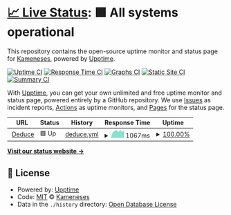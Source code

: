 # [📈 Live Status](https://Kameneses.github.io/status-deduce): <!--live status--> **🟩 All systems operational**

This repository contains the open-source uptime monitor and status page for [Kameneses](https://Kameneses.github.io/status-deduce), powered by [Upptime](https://github.com/upptime/upptime).

[![Uptime CI](https://github.com/Kameneses/status-deduce/workflows/Uptime%20CI/badge.svg)](https://github.com/Kameneses/status-deduce/actions?query=workflow%3A%22Uptime+CI%22)
[![Response Time CI](https://github.com/Kameneses/status-deduce/workflows/Response%20Time%20CI/badge.svg)](https://github.com/Kameneses/status-deduce/actions?query=workflow%3A%22Response+Time+CI%22)
[![Graphs CI](https://github.com/Kameneses/status-deduce/workflows/Graphs%20CI/badge.svg)](https://github.com/Kameneses/status-deduce/actions?query=workflow%3A%22Graphs+CI%22)
[![Static Site CI](https://github.com/Kameneses/status-deduce/workflows/Static%20Site%20CI/badge.svg)](https://github.com/Kameneses/status-deduce/actions?query=workflow%3A%22Static+Site+CI%22)
[![Summary CI](https://github.com/Kameneses/status-deduce/workflows/Summary%20CI/badge.svg)](https://github.com/Kameneses/status-deduce/actions?query=workflow%3A%22Summary+CI%22)

With [Upptime](https://upptime.js.org), you can get your own unlimited and free uptime monitor and status page, powered entirely by a GitHub repository. We use [Issues](https://github.com/Kameneses/status-deduce/issues) as incident reports, [Actions](https://github.com/Kameneses/status-deduce/actions) as uptime monitors, and [Pages](https://Kameneses.github.io/status-deduce) for the status page.

<!--start: status pages-->
<!-- This summary is generated by Upptime (https://github.com/upptime/upptime) -->
<!-- Do not edit this manually, your changes will be overwritten -->
<!-- prettier-ignore -->
| URL | Status | History | Response Time | Uptime |
| --- | ------ | ------- | ------------- | ------ |
| <img alt="" src="https://icons.duckduckgo.com/ip3/deducedata.solutions.ico" height="13"> [Deduce](https://deducedata.solutions) | 🟩 Up | [deduce.yml](https://github.com/Kameneses/status-deduce/commits/HEAD/history/deduce.yml) | <details><summary><img alt="Response time graph" src="./graphs/deduce/response-time-week.png" height="20"> 1067ms</summary><br><a href="https://status.cameneses.site/history/deduce"><img alt="Response time 1103" src="https://img.shields.io/endpoint?url=https%3A%2F%2Fraw.githubusercontent.com%2FKameneses%2Fstatus-deduce%2FHEAD%2Fapi%2Fdeduce%2Fresponse-time.json"></a><br><a href="https://status.cameneses.site/history/deduce"><img alt="24-hour response time 777" src="https://img.shields.io/endpoint?url=https%3A%2F%2Fraw.githubusercontent.com%2FKameneses%2Fstatus-deduce%2FHEAD%2Fapi%2Fdeduce%2Fresponse-time-day.json"></a><br><a href="https://status.cameneses.site/history/deduce"><img alt="7-day response time 1067" src="https://img.shields.io/endpoint?url=https%3A%2F%2Fraw.githubusercontent.com%2FKameneses%2Fstatus-deduce%2FHEAD%2Fapi%2Fdeduce%2Fresponse-time-week.json"></a><br><a href="https://status.cameneses.site/history/deduce"><img alt="30-day response time 1190" src="https://img.shields.io/endpoint?url=https%3A%2F%2Fraw.githubusercontent.com%2FKameneses%2Fstatus-deduce%2FHEAD%2Fapi%2Fdeduce%2Fresponse-time-month.json"></a><br><a href="https://status.cameneses.site/history/deduce"><img alt="1-year response time 1076" src="https://img.shields.io/endpoint?url=https%3A%2F%2Fraw.githubusercontent.com%2FKameneses%2Fstatus-deduce%2FHEAD%2Fapi%2Fdeduce%2Fresponse-time-year.json"></a></details> | <details><summary><a href="https://status.cameneses.site/history/deduce">100.00%</a></summary><a href="https://status.cameneses.site/history/deduce"><img alt="All-time uptime 98.72%" src="https://img.shields.io/endpoint?url=https%3A%2F%2Fraw.githubusercontent.com%2FKameneses%2Fstatus-deduce%2FHEAD%2Fapi%2Fdeduce%2Fuptime.json"></a><br><a href="https://status.cameneses.site/history/deduce"><img alt="24-hour uptime 100.00%" src="https://img.shields.io/endpoint?url=https%3A%2F%2Fraw.githubusercontent.com%2FKameneses%2Fstatus-deduce%2FHEAD%2Fapi%2Fdeduce%2Fuptime-day.json"></a><br><a href="https://status.cameneses.site/history/deduce"><img alt="7-day uptime 100.00%" src="https://img.shields.io/endpoint?url=https%3A%2F%2Fraw.githubusercontent.com%2FKameneses%2Fstatus-deduce%2FHEAD%2Fapi%2Fdeduce%2Fuptime-week.json"></a><br><a href="https://status.cameneses.site/history/deduce"><img alt="30-day uptime 99.93%" src="https://img.shields.io/endpoint?url=https%3A%2F%2Fraw.githubusercontent.com%2FKameneses%2Fstatus-deduce%2FHEAD%2Fapi%2Fdeduce%2Fuptime-month.json"></a><br><a href="https://status.cameneses.site/history/deduce"><img alt="1-year uptime 98.90%" src="https://img.shields.io/endpoint?url=https%3A%2F%2Fraw.githubusercontent.com%2FKameneses%2Fstatus-deduce%2FHEAD%2Fapi%2Fdeduce%2Fuptime-year.json"></a></details>

<!--end: status pages-->

[**Visit our status website →**](https://Kameneses.github.io/status-deduce)

## 📄 License

- Powered by: [Upptime](https://github.com/upptime/upptime)
- Code: [MIT](./LICENSE) © [Kameneses](https://Kameneses.github.io/status-deduce)
- Data in the `./history` directory: [Open Database License](https://opendatacommons.org/licenses/odbl/1-0/)
